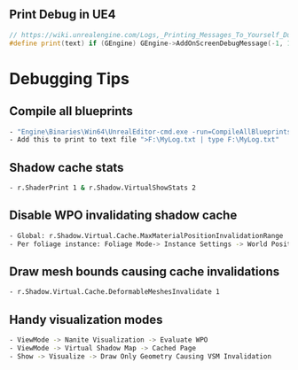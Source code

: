 ## Print Debug in UE4
```c++
// https://wiki.unrealengine.com/Logs,_Printing_Messages_To_Yourself_During_Runtime#Related_Tutorial
#define print(text) if (GEngine) GEngine->AddOnScreenDebugMessage(-1, 1.5, FColor::White,text)
```

# Debugging Tips
## Compile all blueprints
```sh
- "Engine\Binaries\Win64\UnrealEditor-cmd.exe -run=CompileAllBlueprints"
- Add this to print to text file ">F:\MyLog.txt | type F:\MyLog.txt"
```

## Shadow cache stats
```sh
- r.ShaderPrint 1 & r.Shadow.VirtualShowStats 2
```

## Disable WPO invalidating shadow cache
```sh
- Global: r.Shadow.Virtual.Cache.MaxMaterialPositionInvalidationRange
- Per foliage instance: Foliage Mode-> Instance Settings -> World Position Offset Disable Distance
```

## Draw mesh bounds causing cache invalidations
```sh
- r.Shadow.Virtual.Cache.DeformableMeshesInvalidate 1
```

## Handy visualization modes
```sh
- ViewMode -> Nanite Visualization -> Evaluate WPO
- ViewMode -> Virtual Shadow Map -> Cached Page
- Show -> Visualize -> Draw Only Geometry Causing VSM Invalidation
```